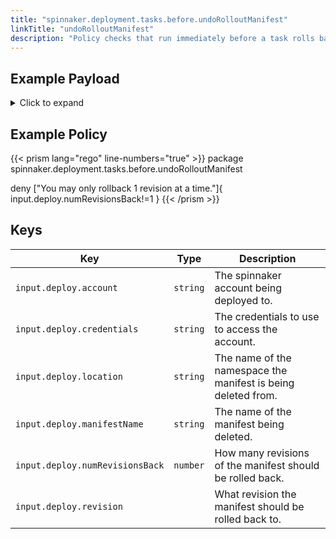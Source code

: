 ```yaml
---
title: "spinnaker.deployment.tasks.before.undoRolloutManifest"
linkTitle: "undoRolloutManifest"
description: "Policy checks that run immediately before a task rolls back a spinnaker manifest."
---
```


## Example Payload

<details><summary>Click to expand</summary>

```json
{
  "input": {
    "deploy": {
      "account": "spinnaker",
      "credentials": "spinnaker",
      "events": [],
      "location": "staging",
      "manifestName": "deployment hostname",
      "numRevisionsBack": 1,
      "revision": null
    }
  }
}
```
</details>

## Example Policy

{{< prism lang="rego" line-numbers="true" >}}
package spinnaker.deployment.tasks.before.undoRolloutManifest

deny ["You may only rollback 1 revision at a time."]{
	input.deploy.numRevisionsBack!=1
}
{{< /prism >}}

## Keys

| Key                             | Type     | Description                                                   |
| ------------------------------- | -------- | ------------------------------------------------------------- |
| `input.deploy.account`          | `string` | The spinnaker account being deployed to.                      |
| `input.deploy.credentials`      | `string` | The credentials to use to access the account.                 |
| `input.deploy.location`         | `string` | The name of the namespace the manifest is being deleted from. |
| `input.deploy.manifestName`     | `string` | The name of the manifest being deleted.                       |
| `input.deploy.numRevisionsBack` | `number` | How many revisions of the manifest should be rolled back.     |
| `input.deploy.revision`         | ` `      | What revision the manifest should be rolled back to.          |

